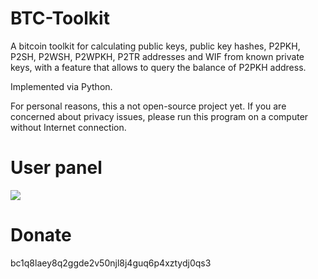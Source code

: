 # BTC-Toolkit
A bitcoin toolkit for calculating public keys, public key hashes, P2PKH, P2SH, P2WSH, P2WPKH, P2TR addresses and WIF from known private keys, with a feature that allows to query the balance of P2PKH address.

Implemented via Python.

For personal reasons, this a not open-source project yet. If you are concerned about privacy issues, please run this program on a computer without Internet connection.


# User panel
![](https://github.com/allinbit/BTC_Toolkit/blob/main/User%20panel.png)

# Donate
bc1q8laey8q2ggde2v50njl8j4guq6p4xztydj0qs3
